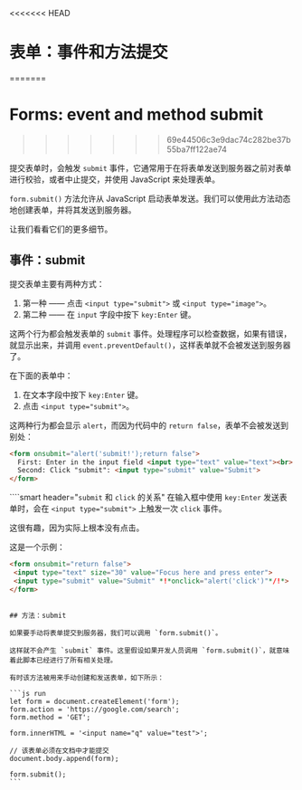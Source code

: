 <<<<<<< HEAD
# 表单：事件和方法提交
=======
# Forms: event and method submit
>>>>>>> 69e44506c3e9dac74c282be37b55ba7ff122ae74

提交表单时，会触发 `submit` 事件，它通常用于在将表单发送到服务器之前对表单进行校验，或者中止提交，并使用 JavaScript 来处理表单。

`form.submit()` 方法允许从 JavaScript 启动表单发送。我们可以使用此方法动态地创建表单，并将其发送到服务器。

让我们看看它们的更多细节。

## 事件：submit

提交表单主要有两种方式：

1. 第一种 —— 点击 `<input type="submit">` 或 `<input type="image">`。
2. 第二种 —— 在 `input` 字段中按下 `key:Enter` 键。

这两个行为都会触发表单的 `submit` 事件。处理程序可以检查数据，如果有错误，就显示出来，并调用 `event.preventDefault()`，这样表单就不会被发送到服务器了。

在下面的表单中：
1. 在文本字段中按下 `key:Enter` 键。
2. 点击 `<input type="submit">`。

这两种行为都会显示 `alert`，而因为代码中的 `return false`，表单不会被发送到别处：

```html autorun height=60 no-beautify
<form onsubmit="alert('submit!');return false">
  First: Enter in the input field <input type="text" value="text"><br>
  Second: Click "submit": <input type="submit" value="Submit">
</form>
```

````smart header="`submit` 和 `click` 的关系"
在输入框中使用 `key:Enter` 发送表单时，会在 `<input type="submit">` 上触发一次 `click` 事件。

这很有趣，因为实际上根本没有点击。

这是一个示例：
```html autorun height=60
<form onsubmit="return false">
 <input type="text" size="30" value="Focus here and press enter">
 <input type="submit" value="Submit" *!*onclick="alert('click')"*/!*>
</form>
```

````

## 方法：submit

如果要手动将表单提交到服务器，我们可以调用 `form.submit()`。

这样就不会产生 `submit` 事件。这里假设如果开发人员调用 `form.submit()`，就意味着此脚本已经进行了所有相关处理。

有时该方法被用来手动创建和发送表单，如下所示：

```js run
let form = document.createElement('form');
form.action = 'https://google.com/search';
form.method = 'GET';

form.innerHTML = '<input name="q" value="test">';

// 该表单必须在文档中才能提交
document.body.append(form);

form.submit();
```
